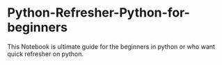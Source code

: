 # Python-Refresher-Python-for-beginners
This Notebook is ultimate guide for the beginners in python or who want quick refresher on python.
